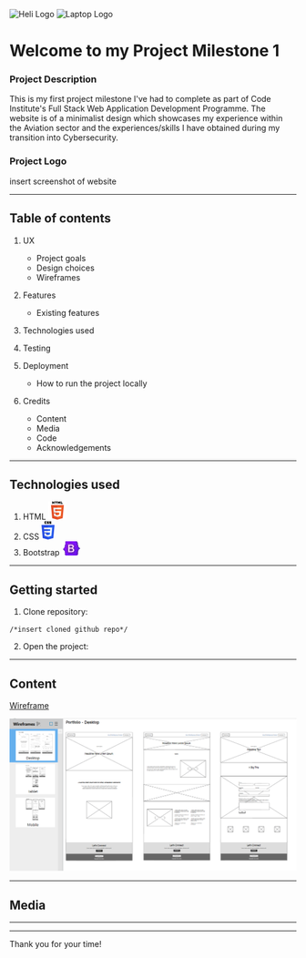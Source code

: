 ![Heli Logo](https://img.icons8.com/?size=100&id=p60BZD89WT52&format=png&color=000000) ![Laptop Logo](https://img.icons8.com/?size=100&id=43629&format=png&color=000000)

# Welcome to my Project Milestone 1

### Project Description

This is my first project milestone I've had to complete as part of Code Institute's Full Stack Web Application Development Programme. The website is of a minimalist design which showcases my experience within the Aviation sector and the experiences/skills I have obtained during my transition into Cybersecurity.

### Project Logo

insert screenshot of website

------

## Table of contents

1. UX
   - Project goals
   - Design choices
   - Wireframes

2. Features
   - Existing features

3. Technologies used
   
4. Testing
   
5. Deployment
   - How to run the project locally

6. Credits
   - Content
   - Media
   - Code
   - Acknowledgements

------

## Technologies used

1. HTML ![HTML 5](HTML5.png)
2. CSS ![CSS](CSS3.png)
3. Bootstrap ![Bootstrap](Bootstrap.png)

------

## Getting started

1. Clone repository:
```
/*insert cloned github repo*/
```

2. Open the project:



------

## Content

[Wireframe](Project_milestone_1_template.bmpr)

![Wireframe](wireframe.png)

------

## Media

------


---

Thank you for your time!

